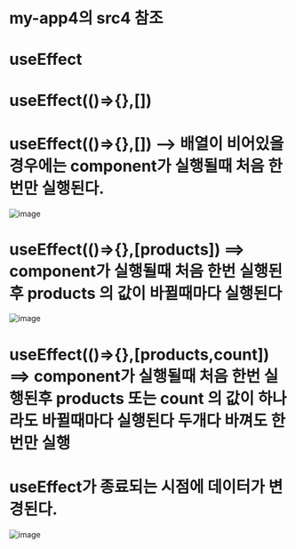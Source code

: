 
# my-app4의 src4 참조

# useEffect

# useEffect(()=>{},[])

# useEffect(()=>{},[]) --> 배열이 비어있을 경우에는 component가 실행될때 처음 한번만 실행된다.
![image](https://github.com/sinchangun/react/assets/145514301/3d3d3f4f-e768-4a6a-ad4f-c9e872c8004f)

# useEffect(()=>{},[products]) ==> component가 실행될때 처음 한번 실행된후 products 의 값이 바뀔때마다 실행된다
![image](https://github.com/sinchangun/react/assets/145514301/cd7adc07-ad49-41dd-8e63-56311e2aa460)

# useEffect(()=>{},[products,count]) ==> component가 실행될때 처음 한번 실행된후 products 또는 count 의 값이 하나라도 바뀔때마다 실행된다 두개다 바껴도 한번만 실행

# useEffect가 종료되는 시점에 데이터가 변경된다.
![image](https://github.com/sinchangun/react/assets/145514301/6a0f3870-4a2f-482a-b88b-68e07b97ed19)

